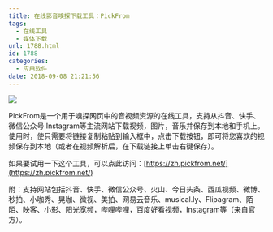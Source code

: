 ```yaml
---
title: 在线影音嗅探下载工具：PickFrom
tags:
  - 在线工具
  - 媒体下载
url: 1788.html
id: 1788
categories:
  - 应用软件
date: 2018-09-08 21:21:56
---
```


![](https://upload-images.jianshu.io/upload_images/32597-51a89850a6e7513a.png?imageMogr2/auto-orient/strip%7CimageView2/2/w/775/format/webp)

PickFrom是一个用于嗅探网页中的音视频资源的在线工具，支持从抖音、快手、 微信公众号 Instagram等主流网站下载视频，图片，音乐并保存到本地和手机上。 使用时，使只需要将链接复制粘贴到输入框中，点击下载按钮，即可将您喜欢的视频保存到本地（或者在视频解析后，在下载链接上单击右键保存）。
<!--More-->
 如果要试用一下这个工具，可以点此访问：[https://zh.pickfrom.net/](https://zh.pickfrom.net/)

附：支持网站包括抖音、快手、微信公众号、火山、今日头条、西瓜视频、微博、秒拍、小咖秀、晃咖、微视、美拍、网易云音乐、musical.ly、Flipagram、陌陌、映客、小影、阳光宽频，哔哩哔哩，百度好看视频，Instagram等（来自官方）。